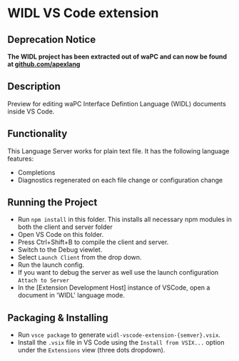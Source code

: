 # WIDL VS Code extension

## Deprecation Notice

**The WIDL project has been extracted out of waPC and can now be found at [github.com/apexlang](https://github.com/apexlang)**

## Description

Preview for editing waPC Interface Defintion Language (WIDL) documents inside VS Code.  

## Functionality

This Language Server works for plain text file. It has the following language features:
- Completions
- Diagnostics regenerated on each file change or configuration change

## Running the Project

- Run `npm install` in this folder. This installs all necessary npm modules in both the client and server folder
- Open VS Code on this folder.
- Press Ctrl+Shift+B to compile the client and server.
- Switch to the Debug viewlet.
- Select `Launch Client` from the drop down.
- Run the launch config.
- If you want to debug the server as well use the launch configuration `Attach to Server`
- In the [Extension Development Host] instance of VSCode, open a document in 'WIDL' language mode.

## Packaging & Installing

- Run `vsce package` to generate `widl-vscode-extension-{semver}.vsix`.
- Install the `.vsix` file in VS Code using the `Install from VSIX...` option under the `Extensions` view (three dots dropdown).
